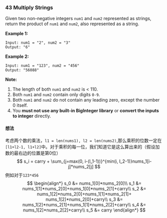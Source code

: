 ### 43 Multiply Strings

Given two non-negative integers `num1` and `num2` represented as strings, return the product of `num1` and `num2`, also represented as a string.

**Example 1:**

```
Input: num1 = "2", num2 = "3"
Output: "6"
```

**Example 2:**

```
Input: num1 = "123", num2 = "456"
Output: "56088"
```

**Note:**

1. The length of both `num1` and `num2` is < 110.
2. Both `num1` and `num2` contain only digits `0-9`.
3. Both `num1` and `num2` do not contain any leading zero, except the number 0 itself.
4. You **must not use any built-in BigInteger library** or **convert the inputs to integer** directly.

#### 想法

考虑两个数的乘法，`l1 = len(nums1), l2 = len(nums2)`,那么乘积的位数一定在`[l1+l2-1, l1+l2]`中。对于乘积的每一位，我们知道它是这么算出来的（假设加数的最右边的位置是第0位）
$$
s_i = carry + \sum_{j=max(0, i-(l_1-1))}^{min(i, l_2-1)}nums_1[i-j]*nums_2[j]
$$
例如对于`123*456`
$$
\begin{align*}
s_0 &= nums_1[0]*nums_2[0]\\
s_1 &= nums_1[1]*nums_2[0]+nums_1[0]*nums_2[1]+carry\\
s_2 &= nums_1[2]*nums_2[0]+nums_1[1]*nums_2[1]+ nums_1[2]*nums_2[0]+carry\\
s_3 &= nums_1[2]*nums_2[1]+nums_1[1]*nums_2[2]+carry\\
s_4 &= nums_1[2]*nums_2[2]+carry\\
s_5 &= carry
\end{align*}
$$
